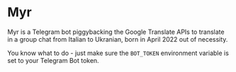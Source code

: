 # Myr

Myr is a Telegram bot piggybacking the Google Translate APIs to translate in a group chat from Italian to Ukranian, born in April 2022 out of necessity.

You know what to do - just make sure the `BOT_TOKEN` environment variable is set to your Telegram Bot token.
